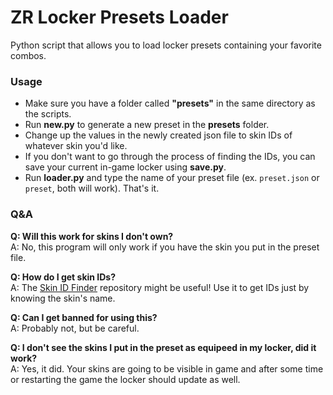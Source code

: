 
# ZR Locker Presets Loader

Python script that allows you to load locker presets containing your favorite combos. 

### Usage
* Make sure you have a folder called **"presets"** in the same directory as the scripts.
* Run **new.py** to generate a new preset in the **presets** folder.
* Change up the values in the newly created json file to skin IDs of whatever skin you'd like.
* If you don't want to go through the process of finding the IDs, you can save your current in-game locker using **save.py**.
* Run **loader.py** and type the name of your preset file (ex. `preset.json` or `preset`, both will work). That's it.

### Q&A
**Q: Will this work for skins I don't own?**<br>
A: No, this program will only work if you have the skin you put in the preset file.

**Q: How do I get skin IDs?**<br>
A: The [Skin ID Finder](https://github.com/TeamCLIU/ZRSkinIDFinder "ZRSkinIDFinder") repository might be useful! Use it to get IDs just by knowing the skin's name.

**Q: Can I get banned for using this?**<br>
A: Probably not, but be careful.

**Q: I don't see the skins I put in the preset as equipeed in my locker, did it work?**<br>
A: Yes, it did. Your skins are going to be visible in game and after some time or restarting the game the locker should update as well.
